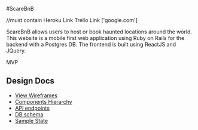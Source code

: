 #ScareBnB

//must contain
Heroku Link
Trello Link ['google.com']

ScareBnB allows users to host or book haunted locations around the world. This website is a mobile first web application using Ruby on Rails for the backend with a Postgres DB. The frontend is built using ReactJS and JQuery.

MVP

## Design Docs
* [View Wireframes](wireframes.md)
* [Components Hierarchy](components-hierarchy.md)
* [API endpoints](api-endpoints.md)
* [DB schema](db-schema.md)
* [Sample State](sample-state.md)
